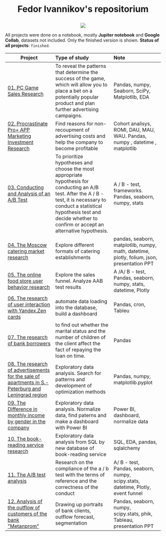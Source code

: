 # <p align="center"> Fedor Ivannikov's repositorium
<p align="center"><img src='https://miro.medium.com/max/1100/0*s7jQ4PL_UqiQ58yo.webp'></p>

All projects were done on a notebook, mostly **Jupiter notebook** and **Google Collab**, datasets not included.
Only the finished version is shown. **Status of all projects**: `finished`.

| **Project** | **Type of study** | **Note** |
| -------------------- | :--------------------- |:---------------------------|
| [01. PC Game Sales Research ]( https://github.com/Ivannikovf/Ivannikovf_repositorium/tree/mine_repositarium/game_project)|To reveal the patterns that determine the success of the game, which will allow you to place a bet on a potentially popular product and plan further advertising campaigns. |Pandas, numpy, Seaborn, SciPy, Matplotlib,  EDA|
| [02. Procrastinate Pro+ APP Marketing Investment Research](https://github.com/Ivannikovf/Ivannikovf_repositorium/tree/mine_repositarium/marketing_app_project)|Find reasons for non-recoupment of advertising costs and help the company to become profitable|Cohort analisys,  ROMI, DAU, MAU, WAU. Pandas, numpy , datetime , matplotlib|
| [03. Conducting and Analysis of an A/B Test](https://github.com/Ivannikovf/Ivannikovf_repositorium/tree/mine_repositarium/a_b_test_project)|To prioritize hypotheses and choose the most appropriate hypothesis for conducting an A/B test. After the A / B - test, it is necessary to conduct a statistical hypothesis test and decide whether to confirm or accept an alternative hypothesis.|A / B - test, frameworks. Pandas, seaborn, numpy, stats|
| [04. The Moscow catering market research](https://github.com/Ivannikovf/Ivannikovf_repositorium/tree/mine_repositarium/catering_market_research)|Explore different formats of catering establishments|pandas, seaborn, matplotlib, numpy, math, datetime, plotly, folium, json, presentation PPT|
| [05. The online food store user behavior research](https://github.com/Ivannikovf/Ivannikovf_repositorium/blob/mine_repositarium/The%20online%20food%20store%20user%20behavior)|Explore the sales funnel. Analyze AAB test results|A /A/ B - test, Pandas, seaborn, numpy, stats, datetime, Plotly|
| [06. The research of user interaction with Yandex.Zen cards](https://github.com/Ivannikovf/Ivannikovf_repositorium/tree/mine_repositarium/research_of_user_interaction_with_Yandex.Zen_cards)|automate data loading into the database, build a dashboard|Pandas, cron, Tableu|
| [07. The research of bank borrowers](https://github.com/Ivannikovf/Ivannikovf_repositorium/tree/mine_repositarium/bank_project)|to find out whether the marital status and the number of children of the client affect the fact of repaying the loan on time.|Pandas|
| [08. The research of advertisements for the sale of apartments in S.-Peterburg and Leningrad region](https://github.com/Ivannikovf/Ivannikovf_repositorium/tree/mine_repositarium/development_project)|Exploratory data analysis. Search for patterns and development of optimization methods|Pandas, numpy, matplotlib.pyplot|
| [09. The Difference in monthly income by gender in the company](https://github.com/Ivannikovf/Ivannikovf_repositorium/tree/mine_repositarium/difirence_in_income)|Exploratory data analysis. Normalize data, find paterns and make a dashboard with Power BI|Power BI, dashboard, normalize data|
| [10. The book-reading service research](https://github.com/Ivannikovf/Ivannikovf_repositorium/tree/mine_repositarium/sql_book_service_research)|Exploratory data analysis from SQL by new database of book-reading service|SQL, EDA, pandas, sqlalchemy|
| [11. The A/B test analysis](https://github.com/Ivannikovf/Ivannikovf_repositorium/tree/mine_repositarium/a_b_test_analysis)|Research on the compliance of the a / b test with the terms of reference and the correctness of the conduct|A/ B - test, Pandas, seaborn, numpy, scipy.stats, datetime, Plotly, event funnel|
| [12. Analysis of the outflow of customers of the bank "Metanprom"](https://github.com/Ivannikovf/Ivannikovf_repositorium/tree/mine_repositarium/analysis_of_the_outflow_of_customers_of_the_bank)|Drawing up portraits of bank clients, outflow forecast, segmentation|Pandas, seaborn, numpy, scipy.stats, phik, Tableau, presentation PPT|
